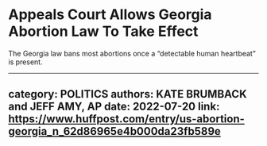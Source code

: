 # Appeals Court Allows Georgia Abortion Law To Take Effect

The Georgia law bans most abortions once a “detectable human heartbeat” is present.

---
category: POLITICS
authors: KATE BRUMBACK and JEFF AMY, AP
date: 2022-07-20
link: https://www.huffpost.com/entry/us-abortion-georgia_n_62d86965e4b000da23fb589e
---
